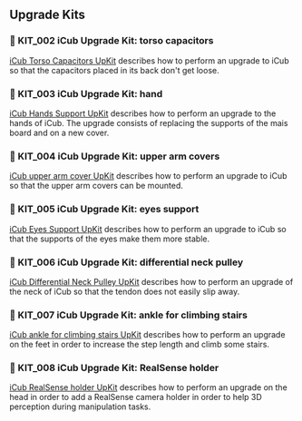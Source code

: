 ## Upgrade Kits

### 🔘 KIT_002 iCub Upgrade Kit: torso capacitors 
[iCub Torso Capacitors UpKit](./torso_capacitors/support.md) describes how to perform an upgrade to iCub so that the capacitors placed in its back don't get loose.

### 🔘 KIT_003 iCub Upgrade Kit: hand
[iCub Hands Support UpKit](./hands/support.md) describes how to perform an upgrade to the hands of iCub. The upgrade consists of replacing the supports of the mais board and on a new cover.

### 🔘 KIT_004 iCub Upgrade Kit: upper arm covers
[iCub upper arm cover UpKit](./upperarm_cover_icub2_5/support.md) describes how to perform an upgrade to iCub so that the upper arm covers can be mounted.

### 🔘 KIT_005 iCub Upgrade Kit: eyes support 
[iCub Eyes Support UpKit](./eyes/support.md) describes how to perform an upgrade to iCub so that the supports of the eyes make them more stable.

### 🔘 KIT_006 iCub Upgrade Kit: differential neck pulley 
[iCub Differential Neck Pulley UpKit](./differential_neck_pulley/support.md) describes how to perform an upgrade of the neck of iCub so that the tendon does not easily slip away.

### 🔘 KIT_007 iCub Upgrade Kit: ankle for climbing stairs
[iCub ankle for climbing stairs UpKit](./ankle_for_stairs/support.md) describes how to perform an upgrade on the feet in order to  increase the step length and climb some stairs.

### 🔘 KIT_008 iCub Upgrade Kit: RealSense holder
[iCub RealSense holder UpKit](./realsense_holder/support.md) describes how to perform an upgrade on the head in order to add a RealSense camera holder in order to help 3D perception during manipulation tasks.
